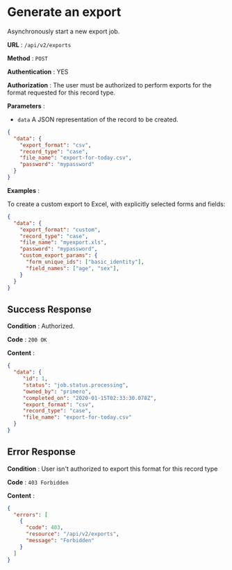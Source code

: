 <!-- Copyright (c) 2014 - 2023 UNICEF. All rights reserved. -->

# Generate an export

Asynchronously start a new export job.

**URL** : `/api/v2/exports`

**Method** : `POST`

**Authentication** : YES

**Authorization** : The user must be authorized to
perform exports for the format requested for this record type.

**Parameters** :

* `data` A JSON representation of the record to be created.
```json
{
  "data": {
    "export_format": "csv",
    "record_type": "case",
    "file_name": "export-for-today.csv",
    "password": "mypassword"
  }
}
```

**Examples** :

To create a custom export to Excel, with explicitly selected forms and fields:
```json
{
  "data": {
    "export_format": "custom",
    "record_type": "case",
    "file_name": "myexport.xls",
    "password": "mypassword",
    "custom_export_params": {
      "form_unique_ids": ["basic_identity"],
      "field_names": ["age", "sex"],
    }
  }
}
```

## Success Response

**Condition** : Authorized.

**Code** : `200 OK`

**Content** :

```json
{
  "data": {
     "id": 1,
     "status": "job.status.processing",
     "owned_by": "primero",
     "completed_on": "2020-01-15T02:33:30.078Z",
     "export_format": "csv",
     "record_type": "case",
     "file_name": "export-for-today.csv"
  }
}
```

## Error Response

**Condition** : User isn't authorized to export this format for this record type

**Code** : `403 Forbidden`

**Content** :

```json
{
  "errors": [
    {
      "code": 403,
      "resource": "/api/v2/exports",
      "message": "Forbidden"
    }
  ]
}
```
